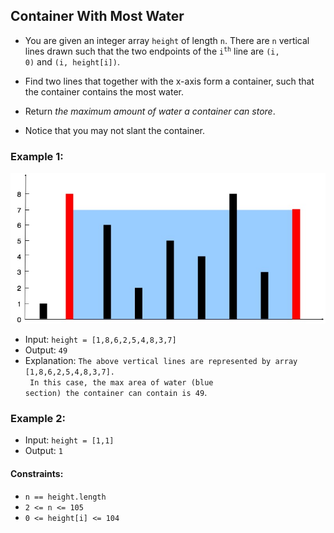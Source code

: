 ## Container With Most Water

- You are given an integer array <code>height</code> of length <code>n</code>. There are <code>n</code> vertical lines drawn such that the two endpoints of the <code>i<sup>th</sup></code> line are <code>(i, 0)</code> and <code>(i, height[i])</code>.

- Find two lines that together with the x-axis form a container, such that the container contains the most water.

- Return <i>the maximum amount of water a container can store</i>.

- Notice that you may not slant the container. 

### Example 1:
![alt text](maxWaterContainer.png)

- Input: <code>height = [1,8,6,2,5,4,8,3,7]</code>
- Output: <code>49</code>
- Explanation: <code>The above vertical lines are represented by array [1,8,6,2,5,4,8,3,7]. <br>
  In this case, the max area of water (blue section) the container can contain is 49</code>.

### Example 2:

- Input: <code>height = [1,1]</code>
- Output: <code>1</code>
 

#### Constraints:

- <code>n == height.length</code>
- <code>2 <= n <= 105</code>
- <code>0 <= height[i] <= 104</code>